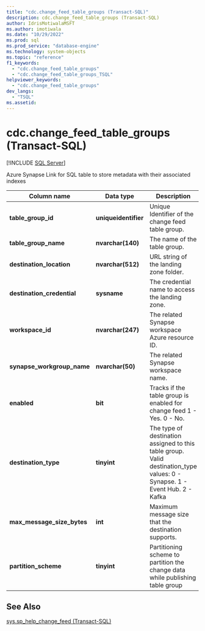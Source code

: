 ```yaml
---
title: "cdc.change_feed_table_groups (Transact-SQL)"
description: cdc.change_feed_table_groups (Transact-SQL)
author: IdrisMotiwalaMSFT
ms.author: imotiwala
ms.date: "10/29/2022"
ms.prod: sql
ms.prod_service: "database-engine"
ms.technology: system-objects
ms.topic: "reference"
f1_keywords:
  - "cdc.change_feed_table_groups"
  - "cdc.change_feed_table_groups_TSQL"
helpviewer_keywords:
  - "cdc.change_feed_table_groups"
dev_langs:
  - "TSQL"
ms.assetid: 
---
```

# cdc.change_feed_table_groups (Transact-SQL)
[!INCLUDE [SQL Server](../../includes/applies-to-version/sqlserver.md)]

Azure Synapse Link for SQL table to store metadata with their associated indexes  


|Column name|Data type|Description|  
|-----------------|---------------|-----------------|  
|**table_group_id**|**uniqueidentifier**| Unique Identifier of the change feed table group.|
|**table_group_name**|**nvarchar(140)**| The name of the table group.|
|**destination_location**|**nvarchar(512)**| URL string of the landing zone folder. |
|**destination_credential**|**sysname**| The credential name to access the landing zone.|
|**workspace_id**|**nvarchar(247)**| The related Synapse workspace Azure resource ID.|  
|**synapse_workgroup_name**|**nvarchar(50)**| The related Synapse workspace name.|  
|**enabled**|**bit**|Tracks if the table group is enabled for change feed 1 - Yes. 0 - No. |  
|**destination_type**|**tinyint** |The type of destination assigned to this table group. Valid destination_type values: 0 - Synapse. 1 - Event Hub. 2 - Kafka |  
|**max_message_size_bytes**|**int**| Maximum message size that the destination supports.|  
|**partition_scheme**|**tinyint**| Partitioning scheme to partition the change data while publishing table group|  

  
## See Also  
 [sys.sp_help_change_feed &#40;Transact-SQL&#41;](../../relational-databases/system-stored-procedures/sp-help-change-feed.md)  
  
  
